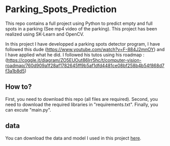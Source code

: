 # Parking_Spots_Prediction
This repo contains a full project using Python to predict empty and full spots in a parking (See mp4 video of the parking). This project has been realized using SK-Learn and OpenCV. 


In this project I have developped a parking spots detector program, I have followed this dude (https://www.youtube.com/watch?v=F-884J2mnOY) and I have applied what he did. I followed his tutos using his roadmap : (https://coggle.it/diagram/ZO5EUOut86Irr5hc/t/computer-vision-roadmap/760d909a1f28af1782645ff9b5af1dfd4481ce08bf258b4b54f868d7f3a1b8d5)

## How to?
First, you need to download this repo (all files are required). Second, you need to download the required libraries in "requirements.txt". Finally, you can excute "main.py".

## data

You can download the data and model I used in this project [here](https://drive.google.com/drive/folders/1Q-idkb-SYzve60a5feqGe7Gk1dCO9spL?usp=sharing).
